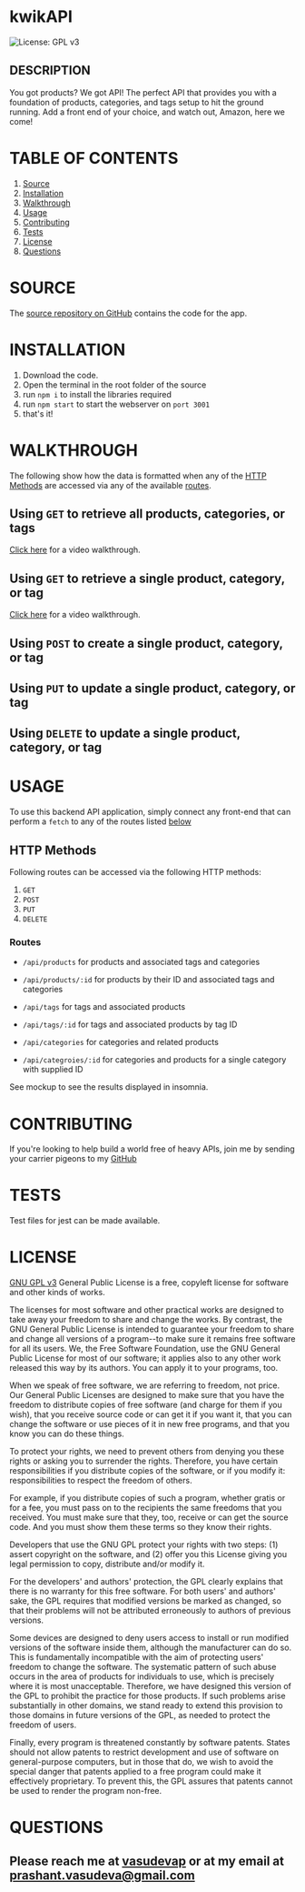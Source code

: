 # kwikAPI
![License: GPL v3](https://img.shields.io/badge/License-GPLv3-blue.svg)

## DESCRIPTION

You got products?  We got API! The perfect API that provides you with a foundation of products, categories, and tags setup to hit the ground running.  Add a front end of your choice, and watch out, Amazon, here we come!


# TABLE OF CONTENTS

1. [Source](#source)
2. [Installation](#installation)
3. [Walkthrough](#walkthrough)
4. [Usage](#usage)
3. [Contributing](#contributing)
4. [Tests](#tests)
5. [License](#license)
6. [Questions](#questions)

# SOURCE
The [source repository on GitHub](https://github.com/vasudevap/kwikAPI.git) contains the code for the app.

# INSTALLATION
1. Download the code.
2. Open the terminal in the root folder of the source
3. run `npm i` to install the libraries required
4. run `npm start` to start the webserver on `port 3001`
5. that's it!

# WALKTHROUGH
The following show how the data is formatted when any of the [HTTP Methods](#http-methods) are accessed via any of the available [routes](#routes).
## Using `GET` to retrieve all products, categories, or tags
[Click here](./demo/1_GETRoutes.mp4) for a video walkthrough.

## Using `GET` to retrieve a single product, category, or tag
[Click here](./demo/1_GETRoutes.mp4) for a video walkthrough.

## Using `POST` to create a single product, category, or tag
## Using `PUT` to update a single product, category, or tag
## Using `DELETE` to update a single product, category, or tag

# USAGE
To use this backend API application, simply connect any front-end that can perform a `fetch` to any of the routes listed [below](#routes)

## HTTP Methods
Following routes can be accessed via the following HTTP methods:
1. `GET`
2. `POST`
3. `PUT`
4. `DELETE`

### Routes
- `/api/products`
for products and associated tags and categories

- `/api/products/:id`
for products by their ID and associated tags and categories

- `/api/tags`
for tags and associated products

- `/api/tags/:id`
for tags and associated products by tag ID

- `/api/categories`
for categories and related products

- `/api/categroies/:id`
for categories and products for a single category with supplied ID

See mockup to see the results displayed in insomnia.

# CONTRIBUTING
If you're looking to help build a world free of heavy APIs, join me by sending your carrier pigeons to my [GitHub](https://github.com/vasudevap)


# TESTS
Test files for jest can be made available.


# LICENSE
[GNU GPL v3](https://www.gnu.org/licenses/gpl-3.0)
 General Public License is a free, copyleft license for software and other kinds of works.

The licenses for most software and other practical works are designed to take away your freedom to share and change the works. By contrast, the GNU General Public License is intended to guarantee your freedom to share and change all versions of a program--to make sure it remains free software for all its users. We, the Free Software Foundation, use the GNU General Public License for most of our software; it applies also to any other work released this way by its authors. You can apply it to your programs, too.

When we speak of free software, we are referring to freedom, not price. Our General Public Licenses are designed to make sure that you have the freedom to distribute copies of free software (and charge for them if you wish), that you receive source code or can get it if you want it, that you can change the software or use pieces of it in new free programs, and that you know you can do these things.

To protect your rights, we need to prevent others from denying you these rights or asking you to surrender the rights. Therefore, you have certain responsibilities if you distribute copies of the software, or if you modify it: responsibilities to respect the freedom of others.

For example, if you distribute copies of such a program, whether gratis or for a fee, you must pass on to the recipients the same freedoms that you received. You must make sure that they, too, receive or can get the source code. And you must show them these terms so they know their rights.

Developers that use the GNU GPL protect your rights with two steps: (1) assert copyright on the software, and (2) offer you this License giving you legal permission to copy, distribute and/or modify it.

For the developers' and authors' protection, the GPL clearly explains that there is no warranty for this free software. For both users' and authors' sake, the GPL requires that modified versions be marked as changed, so that their problems will not be attributed erroneously to authors of previous versions.

Some devices are designed to deny users access to install or run modified versions of the software inside them, although the manufacturer can do so. This is fundamentally incompatible with the aim of protecting users' freedom to change the software. The systematic pattern of such abuse occurs in the area of products for individuals to use, which is precisely where it is most unacceptable. Therefore, we have designed this version of the GPL to prohibit the practice for those products. If such problems arise substantially in other domains, we stand ready to extend this provision to those domains in future versions of the GPL, as needed to protect the freedom of users.

Finally, every program is threatened constantly by software patents. States should not allow patents to restrict development and use of software on general-purpose computers, but in those that do, we wish to avoid the special danger that patents applied to a free program could make it effectively proprietary. To prevent this, the GPL assures that patents cannot be used to render the program non-free.


# QUESTIONS
Please reach me at [vasudevap](https://github.com/vasudevap) or at my email at prashant.vasudeva@gmail.com
---

